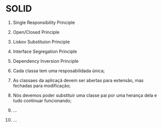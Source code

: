 # SOLID

1. Single Responsibility Principle
2. Open/Closed Principle
3. Liskov Substituion Principle
4. Interface Segregation Principle
5. Dependency Inversion Principle

1. Cada classa tem uma resposabilidada única;
2. As classaes da aplicaçã devem ser abertas para extensão, mas fechadas para modificação;
3. Nós devemos poder substituir uma classe pai por uma herança dela e tudo continuar funcionando;
4. ...
5. ...